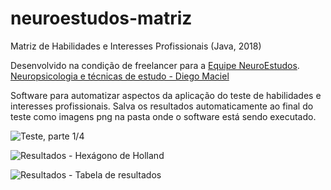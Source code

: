 # neuroestudos-matriz
Matriz de Habilidades e Interesses Profissionais (Java, 2018)

Desenvolvido na condição de freelancer para a [Equipe NeuroEstudos](https://www.facebook.com/Equipe-NeuroEstudos-106397630276435/).  
[Neuropsicologia e técnicas de estudo - Diego Maciel](https://www.facebook.com/neuropsicologiaetecnicasdeestudodiegomaciel/)

Software para automatizar aspectos da aplicação do teste de habilidades e interesses profissionais. Salva os resultados automaticamente ao final do teste como imagens png na pasta onde o software está sendo executado.

![Teste, parte 1/4](https://i.imgur.com/sknTqJi.png)

![Resultados - Hexágono de Holland](https://i.imgur.com/aR378ho.png)

![Resultados - Tabela de resultados](https://i.imgur.com/kSbZ7Et.png)
